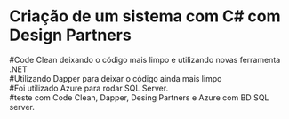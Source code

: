 # Criação de um sistema com C# com Design Partners<Br>
#Code Clean deixando o código mais limpo e utilizando novas ferramenta .NET<Br>
#Utilizando Dapper para deixar o código ainda mais limpo <Br>
#Foi utilizado Azure para rodar SQL Server. <Br>
#teste com Code Clean, Dapper, Desing Partners e Azure com BD SQL server. 
